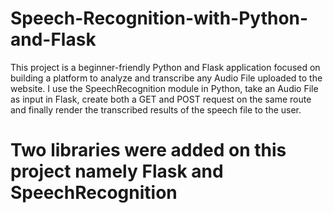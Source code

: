 # Speech-Recognition-with-Python-and-Flask
This project is a beginner-friendly Python and Flask application focused on building a platform to analyze and transcribe any Audio File uploaded to the website. I use the SpeechRecognition module in Python, take an Audio File as input in Flask, create both a GET and POST request on the same route and finally render the transcribed results of the speech file to the user.

# Two libraries were added on this project namely Flask and SpeechRecognition
